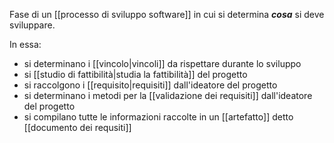 Fase di un [[processo di sviluppo software]] in cui si determina ***cosa*** si deve sviluppare.

In essa:
- si determinano i [[vincolo|vincoli]] da rispettare durante lo sviluppo
- si [[studio di fattibilità|studia la fattibilità]] del progetto
- si raccolgono i [[requisito|requisiti]] dall'ideatore del progetto
- si determinano i metodi per la [[validazione dei requisiti]] dall'ideatore del progetto
- si compilano tutte le informazioni raccolte in un [[artefatto]] detto [[documento dei requsiti]]
